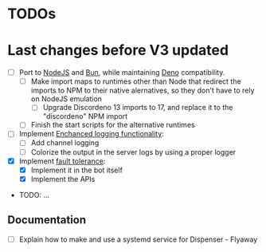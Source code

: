 # TODOs

# Last changes before V3 updated

- [ ] Port to [NodeJS](https://nodejs.org/en) and [Bun](https://bun.sh), while
      maintaining [Deno](https://deno.com) compatibility.
  - [ ] Make import maps to runtimes other than Node that redirect the imports
        to NPM to their native alernatives, so they don't have to rely on NodeJS
        emulation
    - [ ] Upgrade Discordeno 13 imports to 17, and replace it to the
          "discordeno" NPM import
  - [ ] Finish the start scripts for the alternative runtimes
- [ ] Implement [Enchanced logging functionality](./Logging.md):
  - [ ] Add channel logging
  - [ ] Colorize the output in the server logs by using a proper logger
- [x] Implement [fault tolerance](./Fault%20tolerance.md):
  - [x] Implement it in the bot itself
  - [x] Implement the APIs
- TODO: ...

## Documentation

- [ ] Explain how to make and use a systemd service for Dispenser - Flyaway
